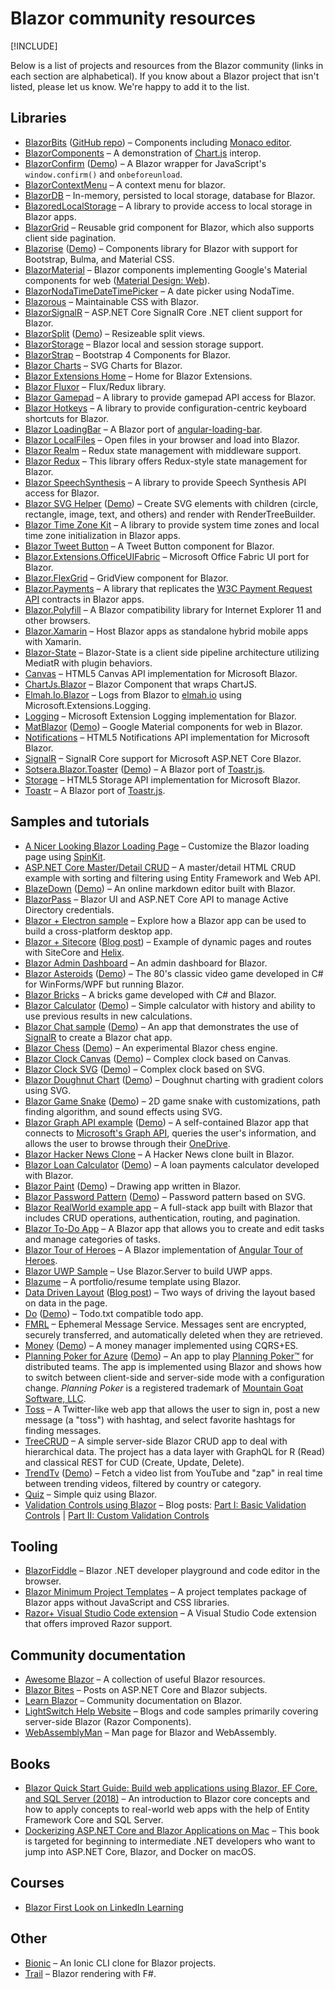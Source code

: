 # Blazor community resources

[!INCLUDE[](~/includes/blazor-preview-notice.md)]

Below is a list of projects and resources from the Blazor community (links in each section are alphabetical). If you know about a Blazor project that isn't listed, please let us know. We're happy to add it to the list.

## Libraries

* [BlazorBits](http://blazorbits.net) ([GitHub repo](https://github.com/blazorbits)) &ndash; Components including [Monaco editor](https://github.com/Microsoft/monaco-editor).
* [BlazorComponents](https://github.com/muqeet-khan/BlazorComponents) &ndash; A demonstration of [Chart.js](https://github.com/chartjs/Chart.js) interop.
* [BlazorConfirm](https://github.com/ctrl-alt-d/BlazorConfirm) ([Demo](https://ctrl-alt-d.github.io/BlazorConfirm/)) &ndash; A Blazor wrapper for JavaScript's `window.confirm()` and `onbeforeunload`.
* [BlazorContextMenu](https://github.com/stavroskasidis/BlazorContextMenu) &ndash; A context menu for blazor.
* [BlazorDB](https://github.com/chanan/BlazorDB) &ndash; In-memory, persisted to local storage, database for Blazor.
* [BlazoredLocalStorage](https://github.com/chrissainty/BlazoredLocalStorage) &ndash; A library to provide access to local storage in Blazor apps.
* [BlazorGrid](https://github.com/AnkitSharma-007/BlazorGrid) &ndash; Reusable grid component for Blazor, which also supports client side pagination.
* [Blazorise](https://github.com/stsrki/Blazorise) ([Demo](https://blazorisedemo.azurewebsites.net/)) &ndash; Components library for Blazor with support for Bootstrap, Bulma, and Material CSS.
* [BlazorMaterial](https://github.com/BlazorExtensions/BlazorMaterial) &ndash; Blazor components implementing Google's Material components for web ([Material Design: Web](https://material.io/components/web)).
* [BlazorNodaTimeDateTimePicker](https://github.com/nheath99/BlazorNodaTimeDateTimePicker) &ndash; A date picker using NodaTime.
* [Blazorous](https://github.com/chanan/Blazorous) &ndash; Maintainable CSS with Blazor.
* [BlazorSignalR](https://github.com/csnewman/BlazorSignalR) &ndash; ASP.NET Core SignalR Core .NET client support for Blazor.
* [BlazorSplit](https://github.com/BlazorComponents/BlazorSplit) ([Demo](https://blazorcomponents.github.io/BlazorSplit/)) &ndash; Resizeable split views.
* [BlazorStorage](https://github.com/cloudcrate/BlazorStorage) &ndash; Blazor local and session storage support.
* [BlazorStrap](https://github.com/chanan/BlazorStrap) &ndash; Bootstrap 4 Components for Blazor.
* [Blazor Charts](https://github.com/Misfits-Rebels-Outcasts/Blazor-Charts) &ndash; SVG Charts for Blazor.
* [Blazor Extensions Home](https://github.com/BlazorExtensions/Home) &ndash; Home for Blazor Extensions.
* [Blazor Fluxor](https://mrpmorris.github.io/blazor-fluxor/) &ndash; Flux/Redux library.
* [Blazor Gamepad](https://github.com/jsakamoto/Toolbelt.Blazor.Gamepad) &ndash; A library to provide gamepad API access for Blazor.
* [Blazor Hotkeys](https://github.com/jsakamoto/Toolbelt.Blazor.Hotkeys) &ndash; A library to provide configuration-centric keyboard shortcuts for Blazor.
* [Blazor LoadingBar](https://github.com/jsakamoto/Toolbelt.Blazor.LoadingBar) &ndash; A Blazor port of [angular-loading-bar](https://github.com/chieffancypants/angular-loading-bar).
* [Blazor LocalFiles](https://github.com/jburman/W8lessLabs.Blazor.LocalFiles) &ndash; Open files in your browser and load into Blazor.
* [Blazor Realm](https://dworthen.github.io/BlazorRealm/docs/quickstart.html) &ndash; Redux state management with middleware support.
* [Blazor Redux](https://github.com/torhovland/blazor-redux) &ndash; This library offers Redux-style state management for Blazor.
* [Blazor SpeechSynthesis](https://github.com/jsakamoto/Toolbelt.Blazor.SpeechSynthesis) &ndash; A library to provide Speech Synthesis API access for Blazor.
* [Blazor SVG Helper](https://github.com/Lupusa87/BlazorSvgHelper) ([Demo](https://lupusassblazordemos.azurewebsites.net)) &ndash; Create SVG elements with children (circle, rectangle, image, text, and others) and render with RenderTreeBuilder.
* [Blazor Time Zone Kit](https://github.com/jsakamoto/Toolbelt.Blazor.TimeZoneKit) &ndash; A library to provide system time zones and local time zone initialization in Blazor apps.
* [Blazor Tweet Button](https://github.com/jsakamoto/Toolbelt.Blazor.TwitterShareButton) &ndash; A Tweet Button component for Blazor.
* [Blazor.Extensions.OfficeUIFabric](https://github.com/BlazorExtensions/Blazor.Extensions.OfficeUIFabric) &ndash; Microsoft Office Fabric UI port for Blazor.
* [Blazor.FlexGrid](https://github.com/Mewriick/Blazor.FlexGrid) &ndash; GridView component for Blazor.
* [Blazor.Payments](https://github.com/philipblaquiere/Blazor.Payments) &ndash; A library that replicates the [W3C Payment Request API](https://w3c.github.io/payment-request/) contracts in Blazor apps.
* [Blazor.Polyfill](https://github.com/Daddoon/Blazor.Polyfill) &ndash; A Blazor compatibility library for Internet Explorer 11 and other browsers.
* [Blazor.Xamarin](https://github.com/Daddoon/Blazor.Xamarin) &ndash; Host Blazor apps as standalone hybrid mobile apps with Xamarin.
* [Blazor-State](https://timewarpengineering.github.io/blazor-state/) &ndash; Blazor-State is a client side pipeline architecture utilizing MediatR with plugin behaviors.
* [Canvas](https://github.com/BlazorExtensions/Canvas) &ndash; HTML5 Canvas API implementation for Microsoft Blazor.
* [ChartJs.Blazor](https://github.com/mariusmuntean/ChartJs.Blazor) &ndash; Blazor Component that wraps ChartJS.
* [Elmah.Io.Blazor](https://github.com/elmahio/Elmah.Io.Blazor) &ndash; Logs from Blazor to [elmah.io](https://elmah.io/) using Microsoft.Extensions.Logging.
* [Logging](https://github.com/BlazorExtensions/Logging) &ndash; Microsoft Extension Logging implementation for Blazor.
* [MatBlazor](https://github.com/BlazorComponents/MatBlazor) ([Demo](https://blazorcomponents.github.io/MatBlazor/)) &ndash; Google Material components for web in Blazor.
* [Notifications](https://github.com/BlazorExtensions/Notifications) &ndash; HTML5 Notifications API implementation for Microsoft Blazor.
* [SignalR](https://github.com/BlazorExtensions/SignalR) &ndash; SignalR Core support for Microsoft ASP.NET Core Blazor.
* [Sotsera.Blazor.Toaster](https://github.com/sotsera/sotsera.blazor.toaster) ([Demo](https://sotsera.github.io/sotsera.blazor.toaster/)) &ndash; A Blazor port of [Toastr.js](https://github.com/CodeSeven/toastr/).
* [Storage](https://github.com/BlazorExtensions/Storage) &ndash; HTML5 Storage API implementation for Microsoft Blazor.
* [Toastr](https://github.com/BlazorExtensions/Toastr) &ndash; A Blazor port of [Toastr.js](https://github.com/CodeSeven/toastr/).

## Samples and tutorials

* [A Nicer Looking Blazor Loading Page](http://lightswitchhelpwebsite.com/Blog/tabid/61/EntryId/4315/A-Nicer-Looking-Blazor-Loading-Page.aspx) &ndash; Customize the Blazor loading page using [SpinKit](https://github.com/tobiasahlin/SpinKit).
* [ASP.NET Core Master/Detail CRUD](https://code.msdn.microsoft.com/vstudio/ASPNET-Core-Blazor-122b108a) &ndash; A master/detail HTML CRUD example with sorting and filtering using Entity Framework and Web API.
* [BlazeDown](https://github.com/EdCharbeneau/BlazeDown) ([Demo](http://edcharbeneau.com/BlazeDown/)) &ndash; An online markdown editor built with Blazor.
* [BlazorPass](https://github.com/ebekker/BlazorPass) &ndash; Blazor UI and ASP.NET Core API to manage Active Directory credentials.
* [Blazor + Electron sample](https://github.com/SteveSandersonMS/BlazorElectronExperiment.Sample) &ndash; Explore how a Blazor app can be used to build a cross-platform desktop app.
* [Blazor + Sitecore](https://github.com/GoranHalvarsson/SitecoreBlazor) ([Blog post](https://visionsincode.wordpress.com/2018/06/30/time-travel-into-the-future-blazor-sitecore-helix/)) &ndash; Example of dynamic pages and routes with SiteCore and [Helix](https://helix.sitecore.net/).
* [Blazor Admin Dashboard](https://github.com/Misfits-Rebels-Outcasts/Blazor-Dashboard) &ndash; An admin dashboard for Blazor.
* [Blazor Asteroids](https://github.com/aesalazar/AsteroidsWasm) ([Demo](https://aesalazar.github.io/AsteroidsWasm/)) &ndash; The 80's classic video game developed in C# for WinForms/WPF but running Blazor.
* [Blazor Bricks](https://www.codeproject.com/Articles/1241210/WebAssembly-with-Blazor) &ndash; A bricks game developed with C# and Blazor.
* [Blazor Calculator](https://github.com/Lupusa87/BlazorCalculator) ([Demo](https://lupusassblazordemos.azurewebsites.net)) &ndash; Simple calculator with history and ability to use previous results in new calculations.
* [Blazor Chat sample](https://github.com/conficient/BlazorChatSample) ([Demo](https://blazorchatsample.azurewebsites.net/)) &ndash; An app that demonstrates the use of [SignalR](https://docs.microsoft.com/aspnet/core/signalr/) to create a Blazor chat app.
* [Blazor Chess](https://github.com/Lupusa87/BlazorChess) ([Demo](https://lupusassblazordemos.azurewebsites.net)) &ndash; An experimental Blazor chess engine.
* [Blazor Clock Canvas](https://github.com/Lupusa87/BlazorClockCanvas) ([Demo](https://lupusassblazordemos.azurewebsites.net)) &ndash; Complex clock based on Canvas.
* [Blazor Clock SVG](https://github.com/Lupusa87/BlazorClockSVG) ([Demo](https://lupusassblazordemos.azurewebsites.net)) &ndash; Complex clock based on SVG.
* [Blazor Doughnut Chart](https://github.com/Lupusa87/BlazorDoughnutChartComponent) ([Demo](https://lupusassblazordemos.azurewebsites.net)) &ndash; Doughnut charting with gradient colors using SVG.
* [Blazor Game Snake](https://github.com/Lupusa87/BlazorGameSnake) ([Demo](https://lupusassblazordemos.azurewebsites.net)) &ndash; 2D game snake with customizations, path finding algorithm, and sound effects using SVG.
* [Blazor Graph API example](https://github.com/jburman/BlazorGraphExample) ([Demo](https://blazorgraph.z20.web.core.windows.net/)) &ndash; A self-contained Blazor app that connects to [Microsoft's Graph API](https://docs.microsoft.com/azure/active-directory/develop/active-directory-graph-api), queries the user's information, and allows the user to browse through their [OneDrive](https://onedrive.live.com/about/).
* [Blazor Hacker News Clone](https://github.com/lohithgn/blazor-hackernews-clone) &ndash; A Hacker News clone built in Blazor.
* [Blazor Loan Calculator](https://github.com/Lupusa87/BlazorLoanCalculator) ([Demo](https://lupblazordemos.z13.web.core.windows.net/LoanCalculatorPage)) &ndash; A loan payments calculator developed with Blazor.
* [Blazor Paint](https://github.com/Lupusa87/BlazorPaint) ([Demo](https://lupblazordemos.z13.web.core.windows.net/PaintPage)) &ndash; Drawing app written in Blazor.
* [Blazor Password Pattern](https://github.com/Lupusa87/BlazorPasswordPattern) ([Demo](https://lupusassblazordemos.azurewebsites.net)) &ndash; Password pattern based on SVG.
* [Blazor RealWorld example app](https://github.com/torhovland/blazor-realworld-example-app) &ndash; A full-stack app built with Blazor that includes CRUD operations, authentication, routing, and pagination.
* [Blazor To-Do App](https://github.com/BorowskiKamil/blazor-tasks) &ndash; A Blazor app that allows you to create and edit tasks and manage categories of tasks.
* [Blazor Tour of Heroes](https://github.com/lohithgn/blazor-tour-of-heroes) &ndash; A Blazor implementation of [Angular Tour of Heroes](https://angular.io/tutorial).
* [Blazor UWP Sample](https://github.com/pushqrdx/Blazor.Universal) &ndash; Use Blazor.Server to build UWP apps.
* [Blazume](https://github.com/Amine-Smahi/Blazume) &ndash; A portfolio/resume template using Blazor.
* [Data Driven Layout](https://github.com/hutchcodes/Blazor.DataDrivenLayout) ([Blog post](https://hutchcodes.net/2018/09/data-driven-layout-in-razor-components/)) &ndash; Two ways of driving the layout based on data in the page.
* [Do](https://github.com/jamie-lord/do) ([Demo](https://do.lord.technology)) &ndash; Todo.txt compatible todo app.
* [FMRL](https://github.com/ebekker/FMRL) &ndash; Ephemeral Message Service. Messages sent are encrypted, securely transferred, and automatically deleted when they are retrieved.
* [Money](https://github.com/maraf/Money) ([Demo](https://money.neptuo.com)) &ndash; A money manager implemented using CQRS+ES.
* [Planning Poker for Azure](https://github.com/duracellko/planningpoker4azure) ([Demo](http://planningpoker.duracellko.net)) &ndash; An app to play [Planning Poker&trade;](https://www.planningpoker.com) for distributed teams. The app is implemented using Blazor and shows how to switch between client-side and server-side mode with a configuration change. *Planning Poker* is a registered trademark of [Mountain Goat Software, LLC](https://www.mountaingoatsoftware.com/).
* [Toss](https://github.com/RemiBou/Toss.Blazor) &ndash; A Twitter-like web app that allows the user to sign in, post a new message (a "toss") with hashtag, and select favorite hashtags for finding messages.
* [TreeCRUD](https://github.com/ctrl-alt-d/TreeCrud) &ndash; A simple server-side Blazor CRUD app to deal with hierarchical data. The project has a data layer with GraphQL for R (Read) and classical REST for CUD (Create, Update, Delete).
* [TrendTv](https://github.com/MattMarked/TrendTv) ([Demo](http://zaptube2.azurewebsites.net/)) &ndash; Fetch a video list from YouTube and "zap" in real time between trending videos, filtered by country or category.
* [Quiz](https://github.com/Amine-Smahi/BlazorQuiz) &ndash; Simple quiz using Blazor.
* [Validation Controls using Blazor](https://github.com/hishamco/BlazorValidationControls) &ndash; Blog posts: [Part I: Basic Validation Controls](http://www.hishambinateya.com/part1-validation-controls-using-blazor-basic-validation-controls) | [Part II: Custom Validation Controls](http://www.hishambinateya.com/part2-validation-controls-using-blazor-custom-validation-controls)

## Tooling

* [BlazorFiddle](https://blazorfiddle.com) &ndash; Blazor .NET developer playground and code editor in the browser.
* [Blazor Minimum Project Templates](https://github.com/jsakamoto/BlazorMinimumTemplates) &ndash; A project templates package of Blazor apps without JavaScript and CSS libraries.
* [Razor+ Visual Studio Code extension](https://marketplace.visualstudio.com/items?itemName=austincummings.razor-plus) &ndash; A Visual Studio Code extension that offers improved Razor support.

## Community documentation

* [Awesome Blazor](https://github.com/AdrienTorris/awesome-blazor) &ndash; A collection of useful Blazor resources.
* [Blazor Bites](https://codedaze.io/tag/blazor-bites/) &ndash; Posts on ASP.NET Core and Blazor subjects.
* [Learn Blazor](https://learn-blazor.com/) &ndash; Community documentation on Blazor.
* [LightSwitch Help Website](https://lightswitchhelpwebsite.com/Blog/tabid/61/tagid/66/Blazor.aspx) &ndash; Blogs and code samples primarily covering server-side Blazor (Razor Components).
* [WebAssemblyMan](https://www.webassemblyman.com/) &ndash; Man page for Blazor and WebAssembly.

## Books

* [Blazor Quick Start Guide: Build web applications using Blazor, EF Core, and SQL Server (2018)](https://amzn.to/2OToEji) &ndash; An introduction to Blazor core concepts and how to apply concepts to real-world web apps with the help of Entity Framework Core and SQL Server.
* [Dockerizing ASP.NET Core and Blazor Applications on Mac](https://www.c-sharpcorner.com/ebooks/dockerizing-asp-net-core-and-blazor-applications-on-mac) &ndash; This book is targeted for beginning to intermediate .NET developers who want to jump into ASP.NET Core, Blazor, and Docker on macOS.

## Courses

* [Blazor First Look on LinkedIn Learning](https://www.linkedin.com/learning/blazor-first-look)

## Other

* [Bionic](https://github.com/bmsantos/bionic) &ndash; An Ionic CLI clone for Blazor projects.
* [Trail](https://github.com/panesofglass/trail) &ndash; Blazor rendering with F#.
